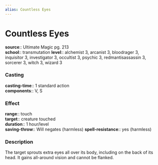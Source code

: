 ```yaml
---
alias: Countless Eyes
---
```


# Countless Eyes 

**source**:: Ultimate Magic pg. 213  
**school**:: transmutation
**level**:: alchemist 3, arcanist 3, bloodrager 3, inquisitor 3, investigator 3, occultist 3, psychic 3, redmantisassassin 3, sorcerer 3, witch 3, wizard 3

### Casting 

**casting-time**:: 1 standard action  
**components**:: V, S

### Effect 

**range**:: touch  
**target**:: creature touched  
**duration**:: 1 hour/level  
**saving-throw**:: Will negates (harmless)
**spell-resistance**:: yes (harmless)

### Description 

The target sprouts extra eyes all over its body, including on the back of its head. It gains all-around vision and cannot be flanked.
